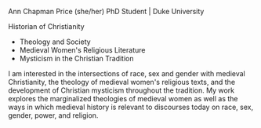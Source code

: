 Ann Chapman Price (she/her)
PhD Student | Duke University

Historian of Christianity
* Theology and Society
* Medieval Women's Religious Literature
* Mysticism in the Christian Tradition

I am interested in the intersections of race, sex and gender with medieval Christianity, the theology of medieval women's religious texts, and the development of Christian mysticism throughout the tradition. My work explores the marginalized theologies of medieval women as well as the ways in which medieval history is relevant to discourses today on race, sex, gender, power, and religion.
